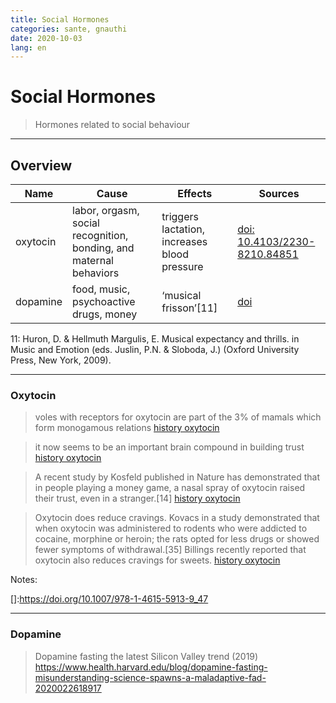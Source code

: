 ```yaml
---
title: Social Hormones
categories: sante, gnauthi
date: 2020-10-03
lang: en
---
```


# Social Hormones
> Hormones related to social behaviour

---

## Overview

| Name | Cause    | Effects | Sources |
|------|----------|---------|------------|
| oxytocin | labor, orgasm, social recognition, bonding, and maternal behaviors | triggers lactation, increases blood pressure | [doi: 10.4103/2230-8210.84851][oxy1]  |
| dopamine | food, music, psychoactive drugs, money |  ‘musical  frisson’\[11\] | [doi][dop1] |

11: Huron,  D.  &  Hellmuth  Margulis,  E.  Musical  expectancy  and  thrills.  in Music  and Emotion (eds. Juslin, P.N. & Sloboda, J.) (Oxford University Press, New York, 2009).

[oxy1]: https://doi.org/10.4103/2230-8210.84851
[dop1]: https://doi.org/10.1038/nn.2726
----

### Oxytocin

> voles with receptors for oxytocin are part of the 3% of mamals which form monogamous relations
> <quote> [history oxytocin][history_oxytocin] </quote>

> it now seems to be an important brain compound in building trust
> <quote> [history oxytocin][history_oxytocin] </quote>

> A recent study by Kosfeld published in Nature has demonstrated that in people playing a money game, 
> a nasal spray of oxytocin raised their trust, even in a stranger.[14]
> <quote> [history oxytocin][history_oxytocin] </quote>

>Oxytocin does reduce cravings. Kovacs in a study demonstrated that when oxytocin was administered to rodents who were addicted to cocaine, 
>morphine or heroin; the rats opted for less 
> drugs or showed fewer symptoms of withdrawal.[35] Billings recently reported that oxytocin also reduces cravings for sweets.
> <quote> [history oxytocin][history_oxytocin] </quote>

Notes:

[history_oxytocin]:https://dx.doi.org/10.4103%2F2230-8210.84851
[]:https://doi.org/10.1007/978-1-4615-5913-9_47

----

### Dopamine

> Dopamine fasting the latest Silicon Valley trend (2019)
https://www.health.harvard.edu/blog/dopamine-fasting-misunderstanding-science-spawns-a-maladaptive-fad-2020022618917
